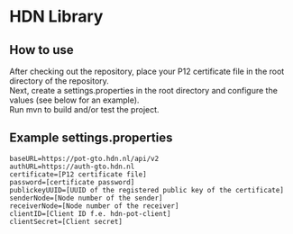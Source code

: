# HDN Library
## How to use
After checking out the repository, place your P12 certificate file in the root directory of the repository.\
Next, create a settings.properties in the root directory and configure the values (see below for an example).\
Run mvn to build and/or test the project.

## Example settings.properties
```
baseURL=https://pot-gto.hdn.nl/api/v2
authURL=https://auth-gto.hdn.nl
certificate=[P12 certificate file]
password=[certificate password]
publickeyUUID=[UUID of the registered public key of the certificate]
senderNode=[Node number of the sender]
receiverNode=[Node number of the receiver]
clientID=[Client ID f.e. hdn-pot-client]
clientSecret=[Client secret]
```
